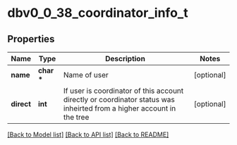 # dbv0_0_38_coordinator_info_t

## Properties
Name | Type | Description | Notes
------------ | ------------- | ------------- | -------------
**name** | **char \*** | Name of user | [optional] 
**direct** | **int** | If user is coordinator of this account directly or coordinator status was inheirted from a higher account in the tree | [optional] 

[[Back to Model list]](../README.md#documentation-for-models) [[Back to API list]](../README.md#documentation-for-api-endpoints) [[Back to README]](../README.md)


